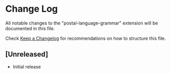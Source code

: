 # Change Log

All notable changes to the "postal-language-grammar" extension will be documented in this file.

Check [Keep a Changelog](http://keepachangelog.com/) for recommendations on how to structure this file.

## [Unreleased]

- Initial release